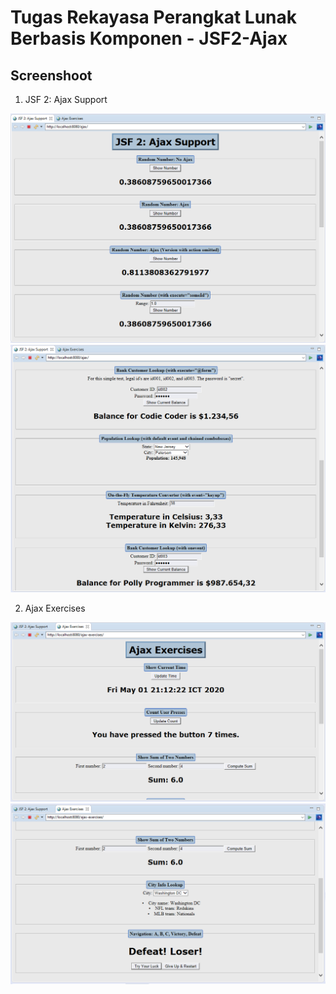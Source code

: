 # Tugas Rekayasa Perangkat Lunak Berbasis Komponen - JSF2-Ajax

## Screenshoot

1. JSF 2: Ajax Support

![alt text](https://raw.githubusercontent.com/akhmadarief/JSF2-Ajax/master/ajax/screnshoot1.png "Screenshoot 1 Ajax")
![alt text](https://raw.githubusercontent.com/akhmadarief/JSF2-Ajax/master/ajax/screnshoot2.png "Screenshoot 2 Ajax")

2. Ajax Exercises

![alt text](https://raw.githubusercontent.com/akhmadarief/JSF2-Ajax/master/ajax-exercises/screenshoot1.png "Screenshoot 1 Ajax Exercises")
![alt text](https://raw.githubusercontent.com/akhmadarief/JSF2-Ajax/master/ajax-exercises/screenshoot2.png "Screenshoot 2 Ajax Exercises")
